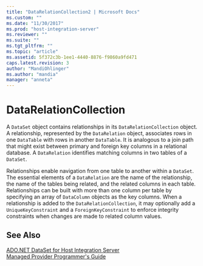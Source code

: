 ```yaml
---
title: "DataRelationCollection2 | Microsoft Docs"
ms.custom: ""
ms.date: "11/30/2017"
ms.prod: "host-integration-server"
ms.reviewer: ""
ms.suite: ""
ms.tgt_pltfrm: ""
ms.topic: "article"
ms.assetid: 5f372c3b-1ee1-4440-8876-f9860a9fd471
caps.latest.revision: 3
author: "MandiOhlinger"
ms.author: "mandia"
manager: "anneta"
---
```

# DataRelationCollection
A `DataSet` object contains relationships in its `DataRelationCollection` object. A relationship, represented by the `DataRelation` object, associates rows in one `DataTable` with rows in another `DataTable`. It is analogous to a join path that might exist between primary and foreign key columns in a relational database. A `DataRelation` identifies matching columns in two tables of a `DataSet`.  
  
 Relationships enable navigation from one table to another within a `DataSet`. The essential elements of a `DataRelation` are the name of the relationship, the name of the tables being related, and the related columns in each table. Relationships can be built with more than one column per table by specifying an array of `DataColumn` objects as the key columns. When a relationship is added to the `DataRelationCollection`, it may optionally add a `UniqueKeyConstraint` and a `ForeignKeyConstraint` to enforce integrity constraints when changes are made to related column values.  
  
## See Also  
 [ADO.NET DataSet for Host Integration Server](../core/ado-net-dataset-for-host-integration-server2.md)   
 [Managed Provider Programmer's Guide](../core/managed-provider-programmer-s-guide2.md)